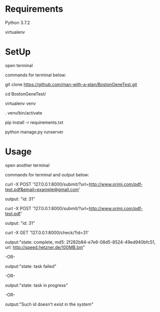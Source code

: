 # Requirements
Python 3.7.2

virtualenv
# SetUp
open terminal

commands for terminal below:

git clone https://github.com/man-with-a-plan/BostonGeneTest.git

cd BostonGeneTest/

virtualenv venv

. venv/bin/activate

pip install -r requirements.txt

python manage.py runserver
# Usage
open another terminal

commands for terminal and output below:

curl -X POST '127.0.0.1:8000/submit/?url=http://www.orimi.com/pdf-test.pdf&email=example@gmail.com'

output: "id: 31"

curl -X POST '127.0.0.1:8000/submit/?url=http://www.orimi.com/pdf-test.pdf'

output: "id: 31"

curl -X GET '127.0.0.1:8000/check/?id=31'

output:"state: complete, md5: 2f282b84-e7e6-08d5-8524-49ed940bfc51, url: http://speed.hetzner.de/100MB.bin"

-OR-

output:"state: task failed"

-OR-

output:"state: task in progress"

-OR-

output:"Such id doesn't exist in the system"

